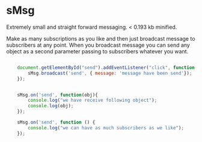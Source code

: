 # sMsg
Extremely small and straight forward messaging.
< 0.193 kb minified. 


Make as many subscriptions as you like and then just broadcast message to subscribers at any point. 
When you broadcast message you can send any object as a second parameter passing to subscribers whatever you want.

```javascript

    document.getElementById("send").addEventListener("click", function(){
        sMsg.broadcast('send', { message: 'message have been send'});
    });


    sMsg.on('send', function(obj){
        console.log("we have receive following object");
        console.log(obj);
    });

    sMsg.on('send', function () {
        console.log("we can have as much subscribers as we like");
    });

```